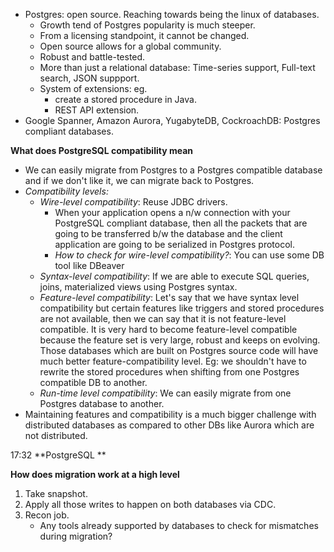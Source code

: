 * Postgres: open source. Reaching towards being the linux of databases.
    * Growth tend of Postgres popularity is much steeper.
    * From a licensing standpoint, it cannot be changed.
    * Open source allows for a global community.
    * Robust and battle-tested.
    * More than just a relational database: Time-series support, Full-text search, JSON suppport.
    * System of extensions: eg. 
        * create a stored procedure in Java.
        * REST API extension.
* Google Spanner, Amazon Aurora, YugabyteDB, CockroachDB: Postgres compliant databases.

**What does PostgreSQL compatibility mean**
* We can easily migrate from Postgres to a Postgres compatible database and if we don't like it, we can migrate back to Postgres. 
* *Compatibility levels:*
    * *Wire-level compatibility*: Reuse JDBC drivers.
        * When your application opens a n/w connection with your PostgreSQL compliant database, then all the packets that are going to be transferred b/w the database and the client application are going to be serialized in Postgres protocol.
        * *How to check for wire-level compatibility?*: You can use some DB tool like DBeaver 
    * *Syntax-level compatibility*: If we are able to execute SQL queries, joins, materialized views using Postgres syntax.
    * *Feature-level compatibility*: Let's say that we have syntax level compatibility but certain features like triggers and stored procedures are not available, then we can say that it is not feature-level compatible. It is very hard to become feature-level compatible because the feature set is very large, robust and keeps on evolving. Those databases which are built on Postgres source code will have much better feature-compatibility level. Eg: we shouldn't have to rewrite the stored procedures when shifting from one Postgres compatible DB to another.
    * *Run-time level compatibility*: We can easily migrate from one Postgres database to another.
* Maintaining features and compatibility is a much bigger challenge with distributed databases as compared to other DBs like Aurora which are not distributed.

17:32
**PostgreSQL **

**How does migration work at a high level**
1. Take snapshot.
2. Apply all those writes to happen on both databases via CDC.
3. Recon job.
    * Any tools already supported by databases to check for mismatches during migration?